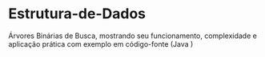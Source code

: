 # Estrutura-de-Dados
Árvores Binárias de Busca, mostrando seu funcionamento, complexidade e aplicação prática com exemplo em código-fonte (Java )
